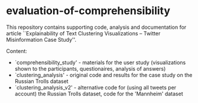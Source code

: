 # evaluation-of-comprehensibility

This repository contains supporting code, analysis and documentation for article ``Explainability of Text Clustering Visualizations – Twitter Misinformation Case Study''.

Content:

* `comprehensibility_study' - materials for the user study (visualizations shown to the participants, questionaires, analysis of answers) 
* `clustering_analysis' - original code and results for the case study on the Russian Trolls dataset
* `clustering_analysis_v2' - alternative code for (using all tweets per account) the Russian Trolls dataset, code for the 'Mannheim' dataset

